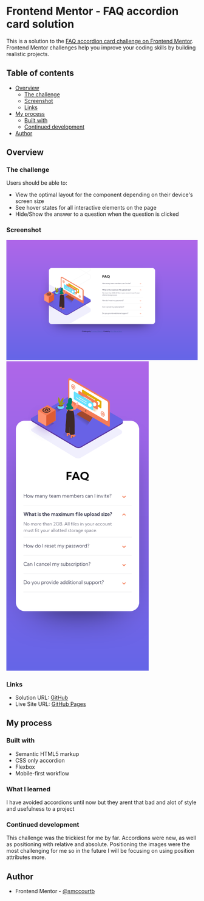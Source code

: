 # Frontend Mentor - FAQ accordion card solution

This is a solution to the [FAQ accordion card challenge on Frontend Mentor](https://www.frontendmentor.io/challenges/faq-accordion-card-XlyjD0Oam). Frontend Mentor challenges help you improve your coding skills by building realistic projects.

## Table of contents

-   [Overview](#overview)
    -   [The challenge](#the-challenge)
    -   [Screenshot](#screenshot)
    -   [Links](#links)
-   [My process](#my-process)
    -   [Built with](#built-with)
    -   [Continued development](#continued-development)
-   [Author](#author)

## Overview

### The challenge

Users should be able to:

-   View the optimal layout for the component depending on their device's screen size
-   See hover states for all interactive elements on the page
-   Hide/Show the answer to a question when the question is clicked

### Screenshot

![](./images/desktop.png)
![](./images/mobile.png)

### Links

-   Solution URL: [GitHub](https://github.com/smccourtb/fe-faq-accordion-card)
-   Live Site URL: [GitHub Pages](https://smccourtb.github.io/fe-faq-accordion-card/)

## My process

### Built with

-   Semantic HTML5 markup
-   CSS only accordion
-   Flexbox
-   Mobile-first workflow

### What I learned

I have avoided accordions until now but they arent that bad and alot of style and usefulness to a project

### Continued development

This challenge was the trickiest for me by far. Accordions were new, as well as positioning with relative and absolute. Positioning the images were the most challenging for me so in the future I will be focusing on using position attributes more.

## Author

-   Frontend Mentor - [@smccourtb](https://www.frontendmentor.io/profile/smccourtb)

